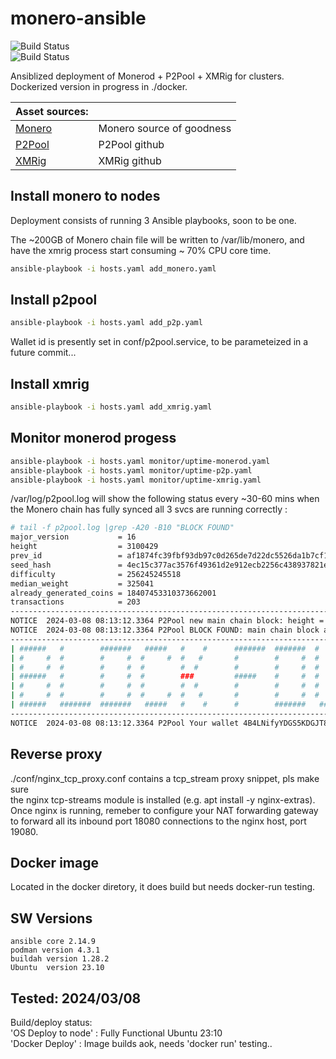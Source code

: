 # monero-ansible

![Build Status](https://img.shields.io/badge/ansible-deploys-blue)\
![Build Status](https://img.shields.io/badge/docker-builds-blue)

Ansiblized deployment of Monerod + P2Pool + XMRig for clusters.\
Dockerized version in progress in ./docker.

| Asset sources: |  |
| ---  | -- |
| [Monero](https://getmonero.org/) | Monero source of goodness |
| [P2Pool]( https://github.com/SChernykh/p2pool) | P2Pool github |
| [XMRig]( https://github.com/xmrig/xmrig) | XMRig github |

## Install monero to nodes

Deployment consists of running 3 Ansible playbooks, soon to be one.

The ~200GB of Monero chain file will be written to /var/lib/monero, and have the xmrig
process start consuming ~ 70\% CPU core time.

```bash
ansible-playbook -i hosts.yaml add_monero.yaml
```

## Install p2pool

```bash
ansible-playbook -i hosts.yaml add_p2p.yaml
```

Wallet id is presently set in conf/p2pool.service, to be parameteized in a future commit...

## Install xmrig

```bash
ansible-playbook -i hosts.yaml add_xmrig.yaml
```

## Monitor monerod progess

```bash
ansible-playbook -i hosts.yaml monitor/uptime-monerod.yaml
ansible-playbook -i hosts.yaml monitor/uptime-p2p.yaml
ansible-playbook -i hosts.yaml monitor/uptime-xmrig.yaml
```

/var/log/p2pool.log will show the following status every ~30-60 mins when the Monero chain has fully synced all 3 svcs are running correctly :

```bash
# tail -f p2pool.log |grep -A20 -B10 "BLOCK FOUND"
major_version           = 16
height                  = 3100429
prev_id                 = af1874fc39fbf93db97c0d265de7d22dc5526da1b7cf16d2b1b896e362b5d9bd
seed_hash               = 4ec15c377ac3576f49361d2e912ecb2256c438937821e7262508d5995b37c7e6
difficulty              = 256245245518
median_weight           = 325041
already_generated_coins = 18407453310373662001
transactions            = 203
---------------------------------------------------------------------------------------------------------------
NOTICE  2024-03-08 08:13:12.3364 P2Pool new main chain block: height = 3100428, id = af1874fc39fbf93db97c0d265de7d22dc5526da1b7cf16d2b1b896e362b5d9bd, timestamp = 1709885582, reward = 0.616350624165 XMR
NOTICE  2024-03-08 08:13:12.3364 P2Pool BLOCK FOUND: main chain block at height 3100428 was mined by someone else in this p2pool
-----------------------------------------------------------------------------------------------
| ######   #        #######   #####   #    #      #######  #######  #     #  #     #  ######  |
| #     #  #        #     #  #     #  #   #       #        #     #  #     #  ##    #  #     # |
| #     #  #        #     #  #        #  #        #        #     #  #     #  # #   #  #     # |
| ######   #        #     #  #        ###         #####    #     #  #     #  #  #  #  #     # |
| #     #  #        #     #  #        #  #        #        #     #  #     #  #   # #  #     # |
| #     #  #        #     #  #     #  #   #       #        #     #  #     #  #    ##  #     # |
| ######   #######  #######   #####   #    #      #        #######   #####   #     #  ######  |
-----------------------------------------------------------------------------------------------
NOTICE  2024-03-08 08:13:12.3364 P2Pool Your wallet 4B4LNifyYDGS5KDGJT8R9Gew9jirz9dtGPeZ8DygUstQSpW4WhXDox44hk2ji7mFgSPxf5rqQca6qcugwrDfu7NWJWQ66Yh didn't get a payout in block 3100428 because you had no shares in PPLNS window
```

## Reverse proxy

./conf/nginx_tcp_proxy.conf contains a tcp_stream proxy snippet, pls make sure\
the nginx tcp-streams module is installed (e.g. apt install -y nginx-extras).\
Once nginx is running, remeber to configure your NAT forwarding gateway\
to forward all its inbound port 18080 connections to the nginx host, port 19080.

## Docker image

Located in the docker diretory, it does build but needs docker-run testing.

## SW Versions

```shell
ansible core 2.14.9
podman version 4.3.1
buildah version 1.28.2 
Ubuntu  version 23.10
```

## Tested: 2024/03/08

Build/deploy status:\
'OS Deploy to node' : Fully Functional Ubuntu 23:10\
'Docker Deploy'     : Image builds aok, needs 'docker run' testing..
